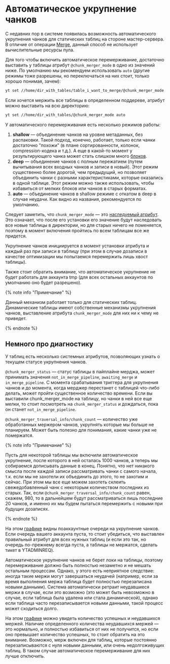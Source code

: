 # Автоматическое укрупнение чанков

С недавних пор в системе появилась возможность автоматического укрупнения чанков для статических таблиц на стороне мастер-сервера. В отличие от операции [Merge](../../../_includes/user-guide/data-processing/operations/merge.md), данный способ не использует вычислительные ресурсы пула.

Для того чтобы включить автоматическое перемерживание, достаточно выставить у таблицы атрибут `@chunk_merger_mode` в одно из значений ниже. По умолчанию мы рекомендуем использовать `auto` (другие режимы тоже разрешены, но переключаться на них стоит, только хорошо понимая, зачем):

```bash
yt set //home/dir_with_tables/table_i_want_to_merge/@chunk_merger_mode auto
```

Если хочется мержить все таблицы в определенном поддереве, атрибут можно выставить на всю директорию:
```bash
yt set //home/dir_with_tables/@chunk_merger_mode auto
```

У автоматического перемерживания есть несколько режимов работы:
1. **shallow** — объединение чанков на уровне метаданных, без распаковки. Такой подход, конечно, работает, только если чанки достаточно "похожи" (в плане сортированности, колонок, compression-кодека и т.д.). А еще в какой-то момент у результирующего чанка может стать слишком много [блоков](../../../user-guide/storage/chunks.md#chunk-size).
2. **deep** — объединение чанков с полным пережатием (путем вычитывания всех входных чанков и записи в новый). Этот режим существенно более дорогой, чем предыдущий, но позволяет объединить чанки с разными характеристиками, которые оказались в одной таблице. Этот режим можно также использовать, чтобы избавиться от мелких блоков или чанков в старых форматах.
3. **auto** — объединение чанков в shallow режиме с откатом в deep в случае неудачи. Как видно из названия, рекомендуется по умолчанию.

Следует заметить, что `chunk_merger_mode` — это [наследуемый атрибут](../../../user-guide/storage/chunks.md#common). Это означает, что после его установки его значение будут наследовать все новые таблицы в директории, но для старых ничего не поменяется, поэтому в момент включения пройтись по всем таблицам все же придется.

Укрупнение чанков инициируется в момент установки атрибута и каждый раз при записи в таблицу (при этом в случае дозаписи в качестве оптимизации мы попытаемся перемержить лишь хвост таблицы).

Также стоит обратить внимание, что автоматическое укрупнение не будет работать для аккаунта tmp (для всех остальных аккаунтов по умолчанию оно будет разрешено).

{% note info "Примечание" %}

Данный механизм работает только для статических таблиц. Динамические таблицы имеют собственные механизмы укрупнения чанков, выставление атрибута `chunk_merger_mode` для них ни к чему не приведет.

{% endnote %}

## Немного про диагностику

У таблиц есть несколько системных атрибутов, позволяющих узнать о текущем статусе укрупнения чанков.

`@chunk_merger_status` — статус таблицы в пайплайне мерджа, может принимать значения `not_in_merge_pipeline`, `awaiting_merge` и `in_merge_pipeline`. С момента срабатывания триггера для укрупнения чанков и до момента, когда мерджер перестанет с таблицей что-либо делать, может пройти существенное количество времени. Если вы выставили chunk_merger_mode на таблицу, но чанки в ней все еще мелки, то стоит посмотреть на `chunk_merger_status` и дождаться, пока он станет `not_in_merge_pipeline`.

`@chunk_merger_traversal_info/chunk_count` — количество уже обработанных мержером чанков, укрупнять которые мы больше не планируем. Может быть полезно для понимания, какие чанки уже не помержатся.

{% note info "Примечание" %}

Пусть для некоторой таблицы мы включили автоматическое укрупнение, после которого в ней осталась 1000 чанков, а теперь мы собираемся дописывать данные в конец. Понятно, что нет никакого смысла после каждой записи рассматривать чанки с самого начала, т.к. если мы не захотели их объединить до этого, то не захотим и сейчас. При этом мы все еще можем захотеть склеить свежедобавленный чанк с некоторым количеством последних из старых. Так, если `@chunk_merger_traversal_info/chunk_count` равен, скажем, 980, то в дальнейшем будут рассматриваться лишь последние 20 чанков, и именно их мы будем пытаться перемержить с новыми при будущих дозаписях.

{% endnote %}

На этом [графике](https://monitoring.yandex-team.ru/projects/yt/dashboards/monkq434ofbsaj1lfjvt/view/graph/4iotctsws/queries?from=now-30m&to=now&p.cluster=hahn&p.cell_tag=-&p.cell_id=%2A&p.container=-&p.account=-&refresh=60000) видны поаккаунтные очереди на укрупнение чанков. Если очередь вашего аккаунта пуста, то стоит убедиться, что выставлен правильный атрибут для всех нужных таблиц (и если это так, но очередь по-прежнему всегда пуста, а таблицы не мержатся, сделать тикет в YTADMINREQ).

Автоматическое укрупнение чанков не берет локи на таблицы, поэтому перемерживание должно быть полностью незаметно и не мешать остальным процессам. Однако, у этого есть неприятное следствие: иногда такие мержи могут завершаться неудачей (например, если за время выполнения мержа таблица будет полностью перезаписана новыми данными). Система автоматически ретраит неудавшиеся мержи в случае, если это возможно (это может быть невозможно в случае, если таблица была удалена или стала динамической), однако если таблица часто перезаписывается новыми данными, такой процесс может сходиться долго.

На этом [графике](https://monitoring.yandex-team.ru/projects/yt/dashboards/monkq434ofbsaj1lfjvt/view/graph/ykbmokv3d/queries?cluster=hahn&p.cell_tag=-&p.cell_id=%2A&p.container=-&p.account=-&refresh=60000) можно увидеть количество успешных и неудавшихся мержей. Наличие определенного количества неудавшихся мержей — это нормально, и полностью избавиться от них не получится, но если оно превышает количество успешных, то стоит обратить на это внимание. Возможно, мерж включен для таблиц, которые постоянно перезаписываются с нуля новыми данными, или очень недолгоживущих таблиц. В таком случае автоматическое перемерживание для них лучше отключить.
